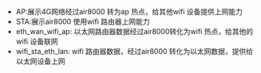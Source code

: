 - AP:展示4G网络经过air8000 转为ap 热点，给其他wifi 设备提供上网能力
- STA:展示air8000 使用wifi 路由器上网能力
- eth_wan_wifi_ap: 以太网路由器数据经过air8000转化为wifi 热点，给其他的wifi 设备联网
- wifi_sta_eth_lan: wifi 路由器数据，经过air8000 转化为以太网数据，提供给以太网设备上网